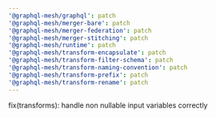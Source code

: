 ```yaml
---
'@graphql-mesh/graphql': patch
'@graphql-mesh/merger-bare': patch
'@graphql-mesh/merger-federation': patch
'@graphql-mesh/merger-stitching': patch
'@graphql-mesh/runtime': patch
'@graphql-mesh/transform-encapsulate': patch
'@graphql-mesh/transform-filter-schema': patch
'@graphql-mesh/transform-naming-convention': patch
'@graphql-mesh/transform-prefix': patch
'@graphql-mesh/transform-rename': patch
---
```


fix(transforms): handle non nullable input variables correctly
